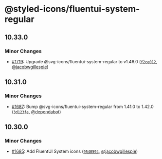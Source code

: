 # @styled-icons/fluentui-system-regular

## 10.33.0

### Minor Changes

- [#1719](https://github.com/styled-icons/styled-icons/pull/1719): Upgrade @svg-icons/fluentui-system-regular to v1.46.0 ([`f2ce012`](https://github.com/styled-icons/styled-icons/commit/f2ce0123f23cf509fcc4ad81bf6f63eb78ac4a70), [@jacobwgillespie](https://github.com/jacobwgillespie))

## 10.31.0

### Minor Changes

- [#1687](https://github.com/styled-icons/styled-icons/pull/1687): Bump @svg-icons/fluentui-system-regular from 1.41.0 to 1.42.0 ([`3d123fe`](https://github.com/styled-icons/styled-icons/commit/3d123fe302eda29e2d3b22b3a9be5ca74b53ff81), [@dependabot](https://github.com/apps/dependabot))

## 10.30.0

### Minor Changes

- [#1685](https://github.com/styled-icons/styled-icons/pull/1685): Add FluentUI System icons ([`9540594`](https://github.com/styled-icons/styled-icons/commit/9540594ac5a7c66694d32f554e7db808d90a7e47), [@jacobwgillespie](https://github.com/jacobwgillespie))
